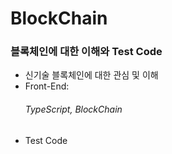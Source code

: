 # BlockChain

<h3>블록체인에 대한 이해와 Test Code</h3>

<ul>
  <li>신기술 블록체인에 대한 관심 및 이해</li>
  <li>Front-End: <h6>TypeScript, BlockChain</h6></li>
  <li>Test Code</li>

</ul>

